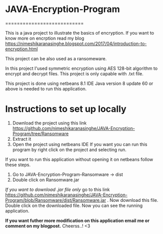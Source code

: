 # JAVA-Encryption-Program
===========================

This is a java project to illustrate the basics of encryption.
If you want to know more on encrption read my blog https://nimeshikaranasinghe.blogspot.com/2017/04/introduction-to-encryption.html

This project can be also used as a ransomeware.

In this project I'used symmetric encryption using AES 128-bit algorithm to encrypt and decrypt files. 
This project is only capable with .txt file.

This project is done using netbeans 8.1 IDE 
Java version 8 update 60 or above is needed to run this application.

Instructions to set up locally
==================================

1. Download the project using this link https://github.com/nimeshikaranasinghe/JAVA-Encryption-Program/tree/Ransomware
2. Extract it
3. Open the project using netbeans IDE
If you want you can run this program by right click on the project and selecting run.

If you want to run this application without opening it on netbeans follow these steps.
1. Go to JAVA-Encryption-Program-Ransomware -> dist 
2. Double click on Ransomware.jar 

*If you want to download .jar file only* go to this link https://github.com/nimeshikaranasinghe/JAVA-Encryption-Program/blob/Ransomware/dist/Ransomware.jar . Now download this file. Double click on the downloaded file. Now you can see the running application.


****If you want futher more modification on this application email me or comment on my blogpost.****
Cheerss..! <3


